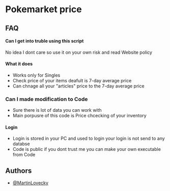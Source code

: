
# Pokemarket price


## FAQ

#### Can I get into truble using this script

No idea I dont care so use it on your own risk and read Website policy

#### What it does
* Works only for Singles
* Check price of your items deafult is 7-day average price
* Can chnage all your "articles" price to the 7-day average price

### Can I made modification to Code
* Sure there is lot of data you can work with 
* Main porpusre of this code is Price chcecking of your inventory 


#### Login
* Login is stored in your PC and used to login your login is not send to any databse
* Code is public if you dont trust me you can make your own executable from Code




## Authors

- [@MartinLovecky](https://github.com/MartinLovecky)